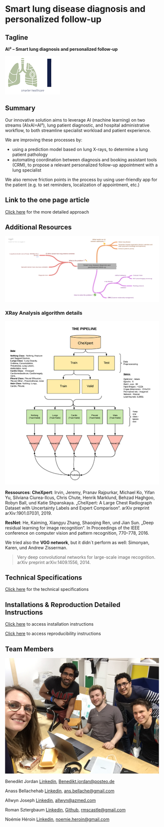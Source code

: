 # Smart lung disease diagnosis and personalized follow-up

## Tagline

**AI² – Smart lung diagnosis and personalized follow-up**

![logo](assets/Logo.png)

## Summary

Our innovative solution aims to leverage AI (machine learning) on two streams (AIxAI=AI²), lung patient diagnostic, and hospital administrative workflow, to both streamline specialist workload and patient experience.

We are improving these processes by:
- using a prediction model based on lung X-rays, to determine a lung patient pathology
- automating coordination between diagnosis and booking assistant tools (CRM), to propose a relevant personalized follow-up appointment with a lung specialist

We also remove friction points in the process by using user-friendly app for the patient (e.g. to set reminders, localization of appointment, etc.)

## Link to the one page article

[Click here](one_page_article.md) for the more detailed approach

## Additional Resources

![text](assets/Smart_lung_disease_diagnosis_and_personalized_follow-up.png)

### XRay Analysis algorithm details

![algorithm](assets/algorithm_diagram.png)

**Ressources**:
**CheXpert**: Irvin, Jeremy, Pranav Rajpurkar, Michael Ko, Yifan Yu, Silviana Ciurea-Ilcus, Chris Chute, Henrik Marklund, Behzad Haghgoo, Robyn Ball, und Katie Shpanskaya. „CheXpert: A Large Chest Radiograph Dataset with Uncertainty Labels and Expert Comparison“. arXiv preprint arXiv:1901.07031, 2019.

**ResNet**: He, Kaiming, Xiangyu Zhang, Shaoqing Ren, und Jian Sun. „Deep residual learning for image recognition“. In Proceedings of the IEEE   conference on computer vision and pattern recognition, 770–778, 2016.

We tried also the **VGG network**, but it didn´t perform as well: Simonyan, Karen, und Andrew Zisserman. 
> Very deep convolutional networks for large-scale image recognition. 
arXiv preprint arXiv:1409.1556, 2014.

## Technical Specifications

[Click here](technical_specifications.md) for the technical specifications

## Installations & Reproduction Detailed Instructions

[Click here](INSTALLATION.md) to access installation instructions

[Click here](REPRODUCIBILITY.md) to access reproducibility instructions

## Team Members

![Team](assets/AI_Hackathon_dream_team.JPG)

Benedikt Jordan [Linkedin](https://www.linkedin.com/in/benedikt-jordan-9b068b9a/), Benedikt.jordan@posteo.de

Anass Bellachehab [Linkedin](https://www.linkedin.com/in/anass-bellachehab-a89baa8a/), ans.bellache@gmail.com

Allwyn Joseph [Linkedin](https://www.linkedin.com/in/allwyn-joseph/), allwyn@azmed.com

Roman Sztergbaum [Linkedin](https://www.linkedin.com/in/roman-sztergbaum), [Github](https://github.com/Milerius), rmscastle@gmail.com

Noémie Héroin [Linkedin](www.linkedin.com/in/noemie-heroin), noemie.heroin@gmail.com
